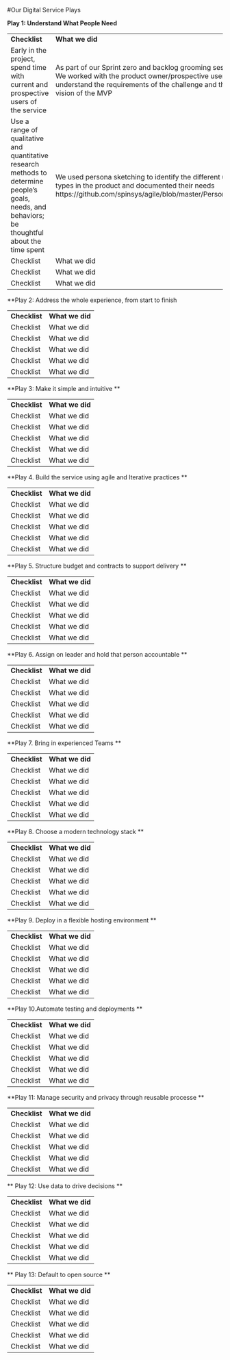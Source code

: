 #Our Digital Service Plays

**Play 1: Understand What People Need**

<table>
<tr><td><b>Checklist</b></td> <td><b>What we did</b></td></tr>
<tr><td>Early in the project, spend time with current and prospective users of the service</td> <td>As part of our Sprint zero and backlog grooming sessions, We worked with the product owner/prospective user to understand the requirements of the challenge and the vision of the MVP </td></tr>
<tr><td>Use a range of qualitative and quantitative research methods to determine people’s goals, needs, and behaviors; be thoughtful about the time spent</td> <td> We used persona sketching to identify the different user types in the product and documented their needs https://github.com/spinsys/agile/blob/master/Personas.md </td></tr>
<tr><td>Checklist</td> <td>What we did </td></tr>
<tr><td>Checklist</td> <td>What we did </td></tr>
<tr><td>Checklist</td> <td>What we did </td></tr>
</table>
**Play 2: Address the whole experience, from start to finish
<table>
<tr><td><b>Checklist</b></td> <td><b>What we did</b></td></tr>
<tr><td>Checklist</td> <td>What we did </td></tr>
<tr><td>Checklist</td> <td>What we did </td></tr>
<tr><td>Checklist</td> <td>What we did </td></tr>
<tr><td>Checklist</td> <td>What we did </td></tr>
<tr><td>Checklist</td> <td>What we did </td></tr>
</table>

**Play 3: Make it simple and intuitive **
<table>
<tr><td><b>Checklist</b></td> <td><b>What we did</b></td></tr>
<tr><td>Checklist</td> <td>What we did </td></tr>
<tr><td>Checklist</td> <td>What we did </td></tr>
<tr><td>Checklist</td> <td>What we did </td></tr>
<tr><td>Checklist</td> <td>What we did </td></tr>
<tr><td>Checklist</td> <td>What we did </td></tr>
</table>

**Play 4. Build the service using agile and Iterative practices **
<table>
<tr><td><b>Checklist</b></td> <td><b>What we did</b></td></tr>
<tr><td>Checklist</td> <td>What we did </td></tr>
<tr><td>Checklist</td> <td>What we did </td></tr>
<tr><td>Checklist</td> <td>What we did </td></tr>
<tr><td>Checklist</td> <td>What we did </td></tr>
<tr><td>Checklist</td> <td>What we did </td></tr>
</table>

**Play 5. Structure budget and contracts to support delivery **
<table>
<tr><td><b>Checklist</b></td> <td><b>What we did</b></td></tr>
<tr><td>Checklist</td> <td>What we did </td></tr>
<tr><td>Checklist</td> <td>What we did </td></tr>
<tr><td>Checklist</td> <td>What we did </td></tr>
<tr><td>Checklist</td> <td>What we did </td></tr>
<tr><td>Checklist</td> <td>What we did </td></tr>
</table>

**Play 6. Assign on leader and hold that person accountable **
<table>
<tr><td><b>Checklist</b></td> <td><b>What we did</b></td></tr>
<tr><td>Checklist</td> <td>What we did </td></tr>
<tr><td>Checklist</td> <td>What we did </td></tr>
<tr><td>Checklist</td> <td>What we did </td></tr>
<tr><td>Checklist</td> <td>What we did </td></tr>
<tr><td>Checklist</td> <td>What we did </td></tr>
</table>

**Play 7. Bring in experienced Teams **
<table>
<tr><td><b>Checklist</b></td> <td><b>What we did</b></td></tr>
<tr><td>Checklist</td> <td>What we did </td></tr>
<tr><td>Checklist</td> <td>What we did </td></tr>
<tr><td>Checklist</td> <td>What we did </td></tr>
<tr><td>Checklist</td> <td>What we did </td></tr>
<tr><td>Checklist</td> <td>What we did </td></tr>
</table>

**Play 8. Choose a modern technology stack **
<table>
<tr><td><b>Checklist</b></td> <td><b>What we did</b></td></tr>
<tr><td>Checklist</td> <td>What we did </td></tr>
<tr><td>Checklist</td> <td>What we did </td></tr>
<tr><td>Checklist</td> <td>What we did </td></tr>
<tr><td>Checklist</td> <td>What we did </td></tr>
<tr><td>Checklist</td> <td>What we did </td></tr>
</table>

**Play 9. Deploy in a flexible hosting environment **
<table>
<tr><td><b>Checklist</b></td> <td><b>What we did</b></td></tr>
<tr><td>Checklist</td> <td>What we did </td></tr>
<tr><td>Checklist</td> <td>What we did </td></tr>
<tr><td>Checklist</td> <td>What we did </td></tr>
<tr><td>Checklist</td> <td>What we did </td></tr>
<tr><td>Checklist</td> <td>What we did </td></tr>
</table>

**Play 10.Automate testing and deployments **
<table>
<tr><td><b>Checklist</b></td> <td><b>What we did</b></td></tr>
<tr><td>Checklist</td> <td>What we did </td></tr>
<tr><td>Checklist</td> <td>What we did </td></tr>
<tr><td>Checklist</td> <td>What we did </td></tr>
<tr><td>Checklist</td> <td>What we did </td></tr>
<tr><td>Checklist</td> <td>What we did </td></tr>
</table>

**Play 11: Manage security and privacy through reusable processe **
 <table>
<tr><td><b>Checklist</b></td> <td><b>What we did</b></td></tr>
<tr><td>Checklist</td> <td>What we did </td></tr>
<tr><td>Checklist</td> <td>What we did </td></tr>
<tr><td>Checklist</td> <td>What we did </td></tr>
<tr><td>Checklist</td> <td>What we did </td></tr>
<tr><td>Checklist</td> <td>What we did </td></tr>
</table>

 ** Play 12: Use data to drive decisions **
 <table>
<tr><td><b>Checklist</b></td> <td><b>What we did</b></td></tr>
<tr><td>Checklist</td> <td>What we did </td></tr>
<tr><td>Checklist</td> <td>What we did </td></tr>
<tr><td>Checklist</td> <td>What we did </td></tr>
<tr><td>Checklist</td> <td>What we did </td></tr>
<tr><td>Checklist</td> <td>What we did </td></tr>
</table>

** Play 13: Default to open source **
<table>
<tr><td><b>Checklist</b></td> <td><b>What we did</b></td></tr>
<tr><td>Checklist</td> <td>What we did </td></tr>
<tr><td>Checklist</td> <td>What we did </td></tr>
<tr><td>Checklist</td> <td>What we did </td></tr>
<tr><td>Checklist</td> <td>What we did </td></tr>
<tr><td>Checklist</td> <td>What we did </td></tr>
</table>

